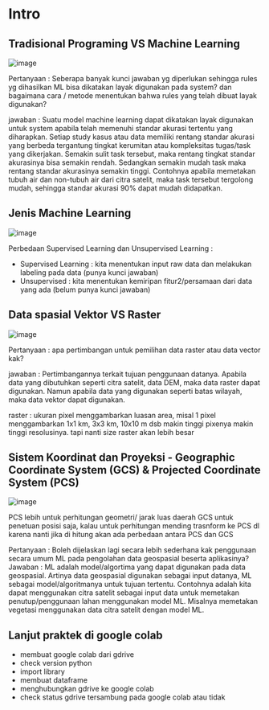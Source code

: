 # Intro
## Tradisional Programing VS Machine Learning

![image](https://github.com/user-attachments/assets/521bd103-d304-4668-b7f9-3058bd458c3d)

Pertanyaan :
Seberapa banyak kunci jawaban yg diperlukan sehingga rules yg dihasilkan ML bisa dikatakan layak digunakan pada system?
dan bagaimana cara / metode menentukan bahwa rules yang telah dibuat layak digunakan?

jawaban :
Suatu model machine learning dapat dikatakan layak digunakan untuk system apabila telah memenuhi standar akurasi tertentu yang diharapkan.
Setiap study kasus atau data memiliki rentang standar akurasi yang berbeda tergantung tingkat kerumitan atau kompleksitas tugas/task yang dikerjakan. 
Semakin sulit task tersebut, maka rentang tingkat standar akurasinya bisa semakin rendah. 
Sedangkan semakin mudah task maka rentang standar akurasinya semakin tinggi.
Contohnya apabila memetakan tubuh air dan non-tubuh air dari citra satelit, maka task tersebut tergolong mudah, sehingga standar akurasi 90% dapat mudah didapatkan.

## Jenis Machine Learning
![image](https://github.com/user-attachments/assets/6ccc6dc5-c345-4328-bb57-83a671f5832c)

Perbedaan Supervised Learning dan Unsupervised Learning :
- Supervised Learning : kita menentukan input raw data dan melakukan labeling pada data (punya kunci jawaban)
- Unsupervised : kita menentukan kemiripan fitur2/persamaan dari data yang ada (belum punya kunci jawaban)

## Data spasial Vektor VS Raster

![image](https://github.com/user-attachments/assets/ec620c73-7c11-48c7-a6ac-15d233ec2a3e)

Pertanyaan :
apa pertimbangan untuk pemilihan data raster atau data vector kak? 

jawaban :
Pertimbangannya terkait tujuan penggunaan datanya. Apabila data yang dibutuhkan seperti citra satelit, data DEM, maka data raster dapat digunakan. Namun apabila data yang digunakan seperti batas wilayah, maka data vektor dapat digunakan.

raster : ukuran pixel menggambarkan luasan area, misal 1 pixel menggambarkan 1x1 km, 3x3 km, 10x10 m dsb
makin tinggi pixenya makin tinggi resolusinya. tapi nanti size raster akan lebih besar

## Sistem Koordinat dan Proyeksi - Geographic Coordinate System (GCS) & Projected Coordinate System (PCS)

![image](https://github.com/user-attachments/assets/493854db-35a5-405b-8511-db2118035109)

PCS lebih untuk perhitungan geometri/ jarak luas daerah
GCS untuk penetuan posisi saja, kalau untuk perhitungan mending trasnform ke PCS dl
karena nanti jika di hitung akan ada perbedaan antara PCS dan GCS

Pertanyaan :
Boleh dijelaskan lagi secara lebih sederhana kak penggunaan secara umum ML pada pengolahan data geospasial beserta aplikasinya?
Jawaban : 
ML adalah model/algortima yang dapat digunakan pada data geospasial. Artinya data geospasial digunakan sebagai input datanya, ML sebagai model/algoritmanya untuk tujuan tertentu. Contohnya adalah kita dapat menggunakan citra satelit sebagai input data untuk memetakan penutup/penggunaan lahan menggunakan model ML. Misalnya memetakan vegetasi menggunakan data citra satelit dengan model ML.


 ## Lanjut praktek di google colab
 - membuat google colab dari gdrive
 - check version python
 - import library
 - membuat dataframe
 - menghubungkan gdrive ke google colab
 - check status gdrive tersambung pada google colab atau tidak
